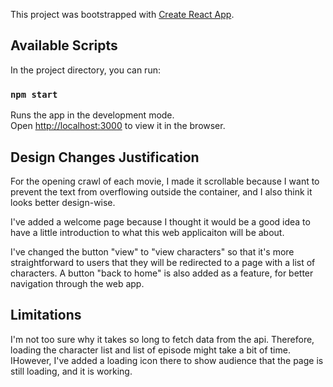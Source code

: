 This project was bootstrapped with [Create React App](https://github.com/facebook/create-react-app).

## Available Scripts

In the project directory, you can run:

### `npm start`

Runs the app in the development mode.\
Open [http://localhost:3000](http://localhost:3000) to view it in the browser.

## Design Changes Justification

For the opening crawl of each movie, I made it scrollable because I want to prevent
the text from overflowing outside the container, and I also think it looks better
design-wise.

I've added a welcome page because I thought it would be a good idea to have a little
introduction to what this web applicaiton will be about.

I've changed the button "view" to "view characters" so that it's more straightforward
to users that they will be redirected to a page with a list of characters. A button
"back to home" is also added as a feature, for better navigation through the web app.

## Limitations

I'm not too sure why it takes so long to fetch data from the api. Therefore, loading
the character list and list of episode might take a bit of time. IHowever, I've added
a loading icon there to show audience that the page is still loading, and it is working.
